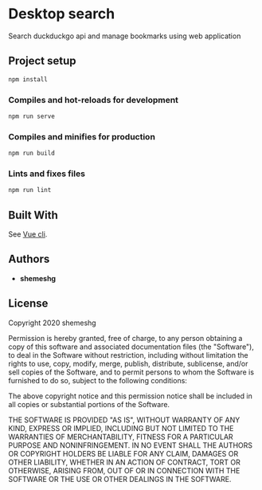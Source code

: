 # Desktop search
Search duckduckgo api and manage bookmarks using web application

## Project setup

```bash
npm install
```

### Compiles and hot-reloads for development

```bash
npm run serve
```


### Compiles and minifies for production

```bash
npm run build
```

### Lints and fixes files

```bash
npm run lint
```

## Built With

See [Vue cli](https://cli.vuejs.org/config/).




## Authors

* **shemeshg**

## License

Copyright 2020 shemeshg

Permission is hereby granted, free of charge, to any person obtaining a copy of this software and associated documentation files (the "Software"), to deal in the Software without restriction, including without limitation the rights to use, copy, modify, merge, publish, distribute, sublicense, and/or sell copies of the Software, and to permit persons to whom the Software is furnished to do so, subject to the following conditions:

The above copyright notice and this permission notice shall be included in all copies or substantial portions of the Software.

THE SOFTWARE IS PROVIDED "AS IS", WITHOUT WARRANTY OF ANY KIND, EXPRESS OR IMPLIED, INCLUDING BUT NOT LIMITED TO THE WARRANTIES OF MERCHANTABILITY, FITNESS FOR A PARTICULAR PURPOSE AND NONINFRINGEMENT. IN NO EVENT SHALL THE AUTHORS OR COPYRIGHT HOLDERS BE LIABLE FOR ANY CLAIM, DAMAGES OR OTHER LIABILITY, WHETHER IN AN ACTION OF CONTRACT, TORT OR OTHERWISE, ARISING FROM, OUT OF OR IN CONNECTION WITH THE SOFTWARE OR THE USE OR OTHER DEALINGS IN THE SOFTWARE.